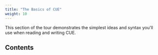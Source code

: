 ```yaml
---
title: "The Basics of CUE"
weight: 10
---
```


This section of the tour demonstrates the simplest ideas and syntax you'll use
when reading and writing CUE.

## Contents
